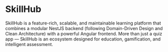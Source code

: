 # SkillHub
SkillHub is a feature-rich, scalable, and maintainable learning platform that combines a modular NestJS backend (following Domain-Driven Design and Clean Architecture) with a powerful Angular frontend. More than just a quiz app — SkillHub is an ecosystem designed for education, gamification, and intelligent assessment.
